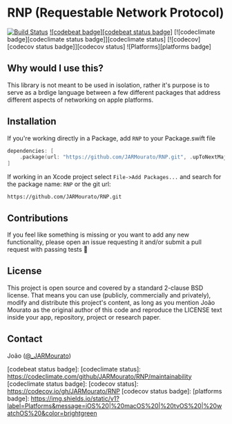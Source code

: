 # RNP (Requestable Network Protocol)

[![Build Status][build status badge]][build status]
[![codebeat badge][codebeat status badge]][codebeat status]
[![codeclimate badge][codeclimate status badge]][codeclimate status]
[![codecov][codecov status badge]][codecov status]
![Platforms][platforms badge]

## Why would I use this?

This library is not meant to be used in isolation, rather it's purpose is to serve as a brdige language between a few different packages that address different aspects of networking on apple platforms.

## Installation

If you're working directly in a Package, add `RNP` to your Package.swift file

```swift
dependencies: [
    .package(url: "https://github.com/JARMourato/RNP.git", .upToNextMajor(from: "1.0.0")),
]
```

If working in an Xcode project select `File->Add Packages...` and search for the package name: `RNP` or the git url:

`https://github.com/JARMourato/RNP.git`

## Contributions

If you feel like something is missing or you want to add any new functionality, please open an issue requesting it and/or submit a pull request with passing tests 🙌

## License

This project is open source and covered by a standard 2-clause BSD license. That means you can use (publicly, commercially and privately), modify and distribute this project's content, as long as you mention João Mourato as the original author of this code and reproduce the LICENSE text inside your app, repository, project or research paper.

## Contact

João ([@_JARMourato](https://twitter.com/_JARMourato))

[build status]: https://github.com/JARMourato/RNP/actions?query=workflow%3ACI
[build status badge]: https://github.com/JARMourato/RNP/workflows/CI/badge.svg
[codebeat status]: https://codebeat.co/projects/github-com-jarmourato-RNP-main
[codebeat status badge]: 
[codeclimate status]: https://codeclimate.com/github/JARMourato/RNP/maintainability
[codeclimate status badge]: 
[codecov status]: https://codecov.io/gh/JARMourato/RNP
[codecov status badge]: 
[platforms badge]: https://img.shields.io/static/v1?label=Platforms&message=iOS%20|%20macOS%20|%20tvOS%20|%20watchOS%20&color=brightgreen
